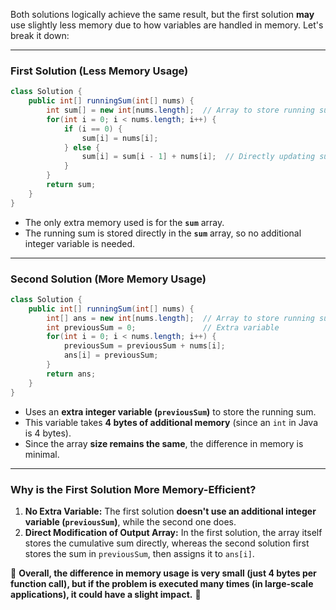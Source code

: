 Both solutions logically achieve the same result, but the first solution **may** use slightly less memory due to how variables are handled in memory. Let's break it down:

---

### **First Solution (Less Memory Usage)**

```java
class Solution {
    public int[] runningSum(int[] nums) {
        int sum[] = new int[nums.length];  // Array to store running sum
        for(int i = 0; i < nums.length; i++) {
            if (i == 0) {
                sum[i] = nums[i];
            } else {
                sum[i] = sum[i - 1] + nums[i];  // Directly updating sum array
            }
        }
        return sum;
    }
}
```

- The only extra memory used is for the **`sum`** array.
- The running sum is stored directly in the **`sum`** array, so no additional integer variable is needed.

---

### **Second Solution (More Memory Usage)**

```java
class Solution {
    public int[] runningSum(int[] nums) {
        int[] ans = new int[nums.length];  // Array to store running sum
        int previousSum = 0;               // Extra variable
        for(int i = 0; i < nums.length; i++) {
            previousSum = previousSum + nums[i];
            ans[i] = previousSum;
        }
        return ans;
    }
}
```

- Uses an **extra integer variable (`previousSum`)** to store the running sum.
- This variable takes **4 bytes of additional memory** (since an `int` in Java is 4 bytes).
- Since the array **size remains the same**, the difference in memory is minimal.

---

### **Why is the First Solution More Memory-Efficient?**

1. **No Extra Variable:** The first solution **doesn't use an additional integer variable (`previousSum`)**, while the second one does.
2. **Direct Modification of Output Array:** In the first solution, the array itself stores the cumulative sum directly, whereas the second solution first stores the sum in `previousSum`, then assigns it to `ans[i]`.

📌 **Overall, the difference in memory usage is very small (just 4 bytes per function call), but if the problem is executed many times (in large-scale applications), it could have a slight impact.** 🚀
